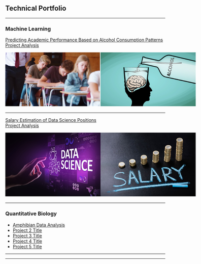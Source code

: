 ## Technical Portfolio

---

### Machine Learning

[Predicting Academic Performance Based on Alcohol Consumption Patterns](https://github.com/Wina-Aaron/Wina-Aaron.github.io/blob/main/MachineLearningProject1.md)
<br>
[Project Analysis](https://github.com/Wina-Aaron/Wina-Aaron.github.io/blob/main/Predictive%20Modeling.md)

<div style="display: flex; justify-content: space-around; margin-bottom: 20px;">
    <img src="https://github.com/Wina-Aaron/Wina-Aaron.github.io/raw/main/student_grade.png" alt="Student Grade" style="width:300px; height:auto;"/>
    <img src="https://github.com/Wina-Aaron/Wina-Aaron.github.io/raw/main/alch_cons.png" alt="Alcohol Consumption" style="width:300px; height:auto;"/>
</div>

---

[Salary Estimation of Data Science Positions](https://github.com/Wina-Aaron/Wina-Aaron.github.io/blob/main/SalaryEstimation.md)
<br>
[Project Analysis](https://github.com/Wina-Aaron/Wina-Aaron.github.io/blob/main/Avg%20Salary%20Estimation%20Project.md)

<div style="display: flex; justify-content: space-around; margin-bottom: 20px;">
    <img src="https://github.com/Wina-Aaron/Wina-Aaron.github.io/raw/main/ds.png" alt="Data Science" style="width:300px; height:auto;"/>
    <img src="https://github.com/Wina-Aaron/Wina-Aaron.github.io/raw/main/salary.png" alt="Salary Estimation" style="width:300px; height:auto;"/>
</div>

    

---

### Quantitative Biology

- [Amphibian Data Analysis](http://example.com/)
- [Project 2 Title](http://example.com/)
- [Project 3 Title](http://example.com/)
- [Project 4 Title](http://example.com/)
- [Project 5 Title](http://example.com/)

---




---
